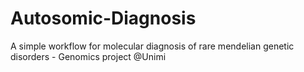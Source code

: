 # Autosomic-Diagnosis
A simple workflow for molecular diagnosis of rare mendelian genetic disorders - Genomics project @Unimi
